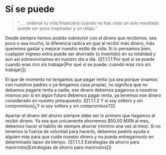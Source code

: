 # Sí se puede
>". . . ordenar tu vida financiera cuando no has visto un solo resultado puede ser poco inspirador y un relajo."

Desde siempre hemos podido sobrevivir con el dinero que recibimos, sea poco o sea mucho, la diferencia radica en que al recibir más dinero, más queremos gastar y mejorar nuestro estilo de vida. Si lo pensamos bien, cualquier ingreso extra puede ser ahorrado (o invertido) en su totalidad y aún así sobreviviriamos en nuestro día a día. ([[1.1.1.1 Por qué sí se puede cuando eras rico sin trabajar|Por qué sí se puede: cuando eras rico sin trabajar]])

El que de momento no tengamos que pagar renta (ya sea porque vivamos con nuestros padres o ya tengamos casa propia), no significa que no debamos pagarle renta a nadie, ese dinero debemos pagarnos a nosotros mismos por si en algún futuro debemos pagar renta, ya tenemos ese dinero considerado en nuestro presupuesto. ([[1.1.1.2 Y si soy soltero y sin compromisos|¿Y si soy soltero y sin compromisos?]])

Apartar el dinero del ahorro siempre debe ser lo primero que hagamos al recibir dinero. Ya sea que unicamente ahorremos $50.00 MXN al mes, debemos hacer el habito de siempre ahorrar (minimo una vez al mes). Si no tenemos la fuerza de voluntad para hacerlo, debemos pedirle ayuda a alguien más para que cuide nuestro dinero y no pueda entregarnoslo en determinado lapso de tiempo. ([[1.1.1.3 Estrategias de ahorro para manirrotos|Estrategias de ahorro para manirrotos]])